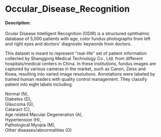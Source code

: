 # Occular_Disease_Recognition  
  
#### Description:
Ocular Disease Intelligent Recognition (ODIR) is a structured ophthalmic database of 5,000 patients with age, color fundus photographs from left and right eyes and doctors' diagnostic keywords from doctors.

This dataset is meant to represent ‘‘real-life’’ set of patient information collected by Shanggong Medical Technology Co., Ltd. from different hospitals/medical centers in China. In these institutions, fundus images are captured by various cameras in the market, such as Canon, Zeiss and Kowa, resulting into varied image resolutions.
Annotations were labeled by trained human readers with quality control management. They classify patient into eight labels including:

Normal (N),  
Diabetes (D),  
Glaucoma (G),  
Cataract (C),  
Age related Macular Degeneration (A),  
Hypertension (H),  
Pathological Myopia (M),  
Other diseases/abnormalities (O)  
